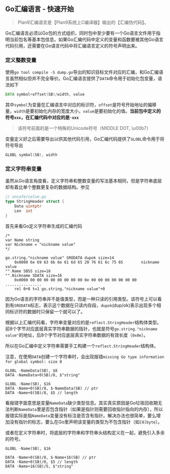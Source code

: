 Go汇编语言 - 快速开始
------------------

> Plan9汇编语言是【Plan9系统上C编译器】输出的【汇编伪代码】。

Go汇编语言必须以Go包的方式组织，同时包中至少要有一个Go语言文件用于指明当前包名等基本包信息。如果Go汇编代码中定义的变量和函数要被其他Go语言代码引用，还需要在Go语言代码中将汇编语言定义的符号声明出来。


### 定义整数变量

使用`go tool compile -S dump.go`导出的知识目标文件对应的汇编，和Go汇编语言虽然相似但并不完全等价。Go汇编语言提供了`DATA`命令用于初始化包变量，语法如下
```asm
DATA symbol+offset(SB)/width, value
```
其中`symbol`为变量在汇编语言中对应的标识符，`offset`是符号开始地址的偏移量，`width`是要初始化内存的宽度大小，`value`是要初始化的值。**当前包中定义的符号`xxx`，在汇编代码中对应的是`·xxx`**

>
> 该符号前面的是一个特殊的Unicode符号（MIDDLE DOT, \\u00b7）
>

变量定义好之后需要导出以供其他代码引用，Go汇编代码提供了`GLOBL`命令用于将符号导出
```asm
GLOBL symbol(SB), width
```

### 定义字符串变量

虽然从Go语言角度看，定义字符串和整数变量的写法基本相同，但是字符串底层却有着比单个整数更复杂的数据结构。参见
```go
// unsafe/value.go
type StringHeader struct {
	Data uintptr
	Len  int
}
```

首先来看Go定义字符串生成的汇编代码
```text
/*
var Name string
var Nickname = "nickname value"
*/

go.string."nickname value" SRODATA dupok size=14
	0x0000 6e 69 63 6b 6e 61 6d 65 20 76 61 6c 75 65        nickname value
"".Name SBSS size=16
"".Nickname SDATA size=16
	0x0000 00 00 00 00 00 00 00 00 0e 00 00 00 00 00 00 00  ................
	rel 0+8 t=1 go.string."nickname value"+0
```

因为Go语言的字符串并不是值类型，而是一种只读的引用类型。该符号上可以看到有`SRODATA`标志，表示这个数据在只读内存段，`dupok`(dup/ok)表示出现多个相同标识符的数据时只保留一个就可以了。

根据以上汇编代码看，字符串变量对应的是`reflect.StringHeader`结构体类型。前8个字节对应底层真实字符串数据的指针，也就是符号`go.string."nickname value"`的地址，后8个字节对应底层真实字符串数据的有效长度（`0x0e`）。

所以在Go汇编中定义字符串需要手工构建一个`reflect.StringHeader`结构体。

注意，在使用`DATA`创建一个字符串时，会出现报错`missing Go type information for global symbol: size 8`
```text
GLOBL ·NameData(SB), $8
DATA ·NameData+0(SB)/8, $"string"

GLOBL ·Name(SB), $16
DATA ·Name+0(SB)/8, $·NameData(SB) // ptr
DATA ·Name+8(SB)/8, $5 // length
```
看报错字面意思是变量`NameData`缺少类型信息。其实真实原因是Go垃圾回收期无法判断`NameData`里是否包含指针（如果是指针则需要回收指针指向的内存），所以报错实际是指`NameData`变量没有标注是否含有指针。解决办法也很简单，要么增加没有指针的标志，要么在Go里声明该变量的类型为不包含指针（如`[8]byte`）。

或者在定义字符串时，将底层的字符串和字符串头结构定义在一起，避免引入多余的符号。
```text
GLOBL ·Name(SB), $16

DATA ·Name+0(SB)/8, $·Name+16(SB) // ptr
DATA ·Name+8(SB)/8, $5 // length
DATA ·Name+16(SB)/5, $"string"
```
